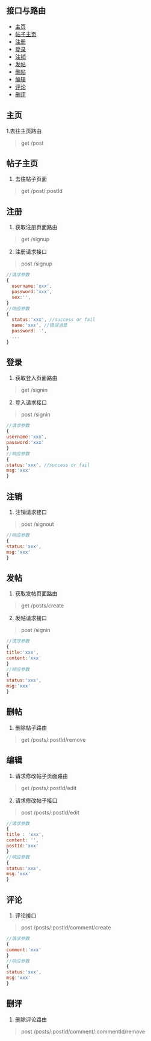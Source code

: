 
## 接口与路由
- [主页](#主页)
- [帖子主页](#帖子主页)
- [注册](#注册)
- [登录](#登录)
- [注销](#注销)
- [发帖](#发帖)
- [删帖](#删帖)
- [编辑](#编辑)
- [评论](#评论)
- [删评](#删评)

## 主页

1.去往主页路由
> get /post

## 帖子主页

1. 去往帖子页面
> get /post/:postId

## 注册

1. 获取注册页面路由
> get /signup

2. 注册请求接口
> post /signup

```js
//请求参数
{
  username:'xxx',
  password:'xxx',
  sex:'',
}
//响应参数
{
  status:'xxx', //success or fail
  name:'xxx', //错误消息
  password: '',
  ...
}
```

## 登录

1. 获取登入页面路由
> get /signin

2. 登入请求接口
> post /signin

```js
//请求参数
{
username:'xxx',
password:'xxx'
}
//响应参数
{
status:'xxx', //success or fail
msg:'xxx'
}
```

## 注销

1. 注销请求接口
> post /signout

```js
//响应参数
{
status:'xxx',
msg:'xxx'
}
```

## 发帖

1. 获取发帖页面路由
> get /posts/create

2. 发帖请求接口
> post /signin

```js
//请求参数
{
title:'xxx',
content:'xxx'
}
//响应参数
{
status:'xxx',
msg:'xxx'
}
```

## 删帖

1. 删除帖子路由
> get /posts/:postId/remove

## 编辑

1. 请求修改帖子页面路由
> get /posts/:postId/edit

2. 请求修改帖子接口
> post /posts/:postId/edit

```js
//请求参数
{
title : 'xxx',
content: '',
postId:'xxx'
}
//响应参数
{
status:'xxx',
msg:'xxx'
}
```

## 评论
1. 评论接口
> post /posts/:postId/comment/create

```js
//请求参数
{
comment:'xxx'
}
//响应参数
{
status:'xxx',
msg:'xxx'
}
```

## 删评
1. 删除评论路由
> post /posts/:postId/comment/:commentId/remove
